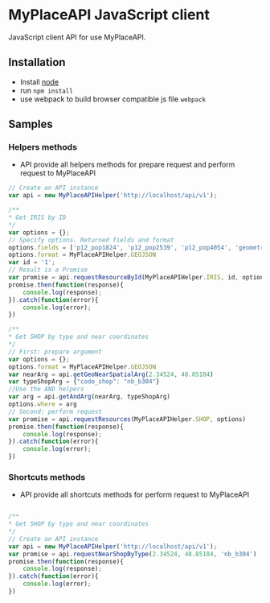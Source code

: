 # MyPlaceAPI JavaScript client

JavaScript client API for use MyPlaceAPI.

## Installation

* Install  [node](https://nodejs.org)
* run `npm install`
* use webpack to build browser compatible js file `webpack`

## Samples

### Helpers methods
*  API provide all helpers methods for prepare request and perform request to MyPlaceAPI

```js
// Create an API instance
var api = new MyPlaceAPIHelper('http://localhost/api/v1');

/**
* Get IRIS by ID
*/
var options = {};
// Specify options. Returned fields and format
options.fields = ['p12_pop1824', 'p12_pop2539', 'p12_pop4054', 'geometry']
options.format = MyPlaceAPIHelper.GEOJSON
var id = '1';
// Result is a Promise
var promise = api.requestResourceById(MyPlaceAPIHelper.IRIS, id, options)
promise.then(function(response){
    console.log(response);
}).catch(function(error){
    console.log(error);
})

/** 
* Get SHOP by type and near coordinates 
*/
// First: prepare argument
var options = {};
options.format = MyPlaceAPIHelper.GEOJSON
var nearArg = api.getGeoNearSpatialArg(2.34524, 48.85184)
var typeShopArg = {"code_shop": "nb_b304"}
//Use the AND helpers
var arg = api.getAndArg(nearArg, typeShopArg)
options.where = arg
// Second: perform request
var promise = api.requestResources(MyPlaceAPIHelper.SHOP, options)
promise.then(function(response){
    console.log(response);
}).catch(function(error){
    console.log(error);
})
```

### Shortcuts methods

* API provide all shortcuts methods for perform request to MyPlaceAPI

```js

/** 
* Get SHOP by type and near coordinates 
*/
// Create an API instance
var api = new MyPlaceAPIHelper('http://localhost/api/v1');
var promise = api.requestNearShopByType(2.34524, 48.85184, 'nb_b304')
promise.then(function(response){
    console.log(response);
}).catch(function(error){
    console.log(error);
})
```